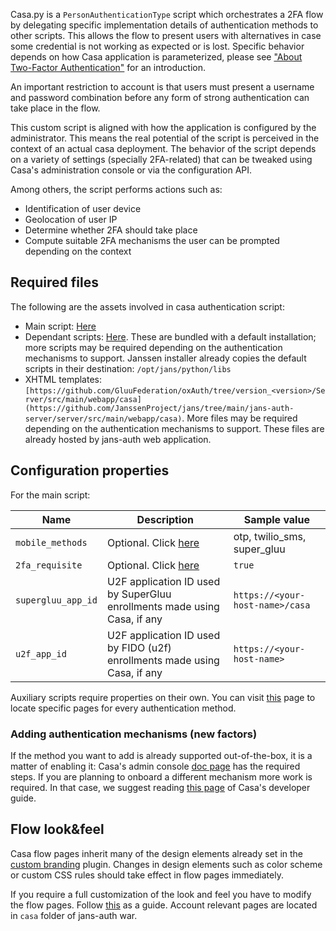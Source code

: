 Casa.py is a `PersonAuthenticationType` script which orchestrates a 2FA flow by delegating specific implementation details of authentication methods to other scripts. This allows the flow to present users with alternatives in case some credential is not working as expected or is lost. Specific behavior depends on how Casa application is parameterized, please see ["About Two-Factor Authentication"](https://gluu.org/docs/casa/administration/2fa-basics/) for an introduction.

An important restriction to account is that users must present a username and password combination before any form of strong authentication can take place in the flow.

This custom script is aligned with how the application is configured by the administrator. This means the real potential of the script is perceived in the context of an actual casa deployment. The behavior of the script depends on a variety of settings (specially 2FA-related) that can be tweaked using Casa's administration console or via the configuration API.

Among others, the script performs actions such as:

- Identification of user device 
- Geolocation of user IP
- Determine whether 2FA should take place
- Compute suitable 2FA mechanisms the user can be prompted depending on the context
        
## Required files

The following are the assets involved in casa authentication script:

- Main script: [Here](https://github.com/GluuFederation/flex/tree/main/casa/extras/Casa.py)
- Dependant scripts: [Here](https://github.com/GluuFederation/flex/tree/main/casa/extras/). These are bundled with a default installation; more scripts may be required depending on the authentication mechanisms to support. Janssen installer already copies the default scripts in their destination: `/opt/jans/python/libs`
- XHTML templates: `[https://github.com/GluuFederation/oxAuth/tree/version_<version>/Server/src/main/webapp/casa](https://github.com/JanssenProject/jans/tree/main/jans-auth-server/server/src/main/webapp/casa)`. More files may be required depending on the authentication mechanisms to support. These files are already hosted by jans-auth web application.

## Configuration properties 

For the main script:

|Name|Description|Sample value|
|-|-|-|
|`mobile_methods`|Optional. Click [here]( https://www.gluu.org/docs/casa/administration/2fa-basics/#associated-strength-of-credentials)|otp, twilio_sms, super_gluu|
|`2fa_requisite`|Optional. Click [here]( https://gluu.org/docs/casa/administration/2fa-basics/#forcing-users-to-enroll-a-specific-credential-before-2fa-is-available)|`true`|
|`supergluu_app_id`|U2F application ID used by SuperGluu enrollments made using Casa, if any|`https://<your-host-name>/casa`|
|`u2f_app_id`|U2F application ID used by FIDO (u2f) enrollments made using Casa, if any|`https://<your-host-name>`|

Auxiliary scripts require properties on their own. You can visit [this](https://github.com/JanssenProject/jans/blob/main/docs/admin/developer/scripts/person-authentication.md#a-implementing-2fa-authentication-mechanisms) page to locate specific pages for every authentication method.


### Adding authentication mechanisms (new factors)

If the method you want to add is already supported out-of-the-box, it is a matter of enabling it: Casa's admin console [doc page](https://gluu.org/docs/casa/administration/admin-console/#enabled-methods) has the required steps. If you are planning to onboard a different mechanism more work is required. In that case, we suggest reading [this page](https://gluu.org/docs/casa/developer/authn-methods/) of Casa's developer guide.

## Flow look&feel

Casa flow pages inherit many of the design elements already set in the [custom branding](https://gluu.org/docs/casa/plugins/custom-branding/) plugin. Changes in design elements such as color scheme or custom CSS rules should take effect in flow pages immediately.

If you require a full customization of the look and feel you have to modify the flow pages. Follow [this](https://github.com/JanssenProject/jans/blob/main/docs/admin/customization/customize-web-pages) as a guide. Account relevant pages are located in `casa` folder of jans-auth war.
